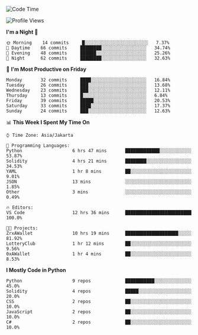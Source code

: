 <!--START_SECTION:waka-->
![Code Time](http://img.shields.io/badge/Code%20Time-0-blue)

![Profile Views](http://img.shields.io/badge/Profile%20Views-4-blue)

**I'm a Night 🦉** 

```text
🌞 Morning    14 commits     █░░░░░░░░░░░░░░░░░░░░░░░░   7.37% 
🌆 Daytime    66 commits     ████████░░░░░░░░░░░░░░░░░   34.74% 
🌃 Evening    48 commits     ██████░░░░░░░░░░░░░░░░░░░   25.26% 
🌙 Night      62 commits     ████████░░░░░░░░░░░░░░░░░   32.63%

```
📅 **I'm Most Productive on Friday** 

```text
Monday       32 commits     ████░░░░░░░░░░░░░░░░░░░░░   16.84% 
Tuesday      26 commits     ███░░░░░░░░░░░░░░░░░░░░░░   13.68% 
Wednesday    23 commits     ███░░░░░░░░░░░░░░░░░░░░░░   12.11% 
Thursday     13 commits     █░░░░░░░░░░░░░░░░░░░░░░░░   6.84% 
Friday       39 commits     █████░░░░░░░░░░░░░░░░░░░░   20.53% 
Saturday     33 commits     ████░░░░░░░░░░░░░░░░░░░░░   17.37% 
Sunday       24 commits     ███░░░░░░░░░░░░░░░░░░░░░░   12.63%

```


📊 **This Week I Spent My Time On** 

```text
⌚︎ Time Zone: Asia/Jakarta

💬 Programming Languages: 
Python                   6 hrs 47 mins       █████████████░░░░░░░░░░░░   53.87% 
Solidity                 4 hrs 21 mins       ████████░░░░░░░░░░░░░░░░░   34.53% 
YAML                     1 hr 8 mins         ██░░░░░░░░░░░░░░░░░░░░░░░   9.01% 
JSON                     13 mins             ░░░░░░░░░░░░░░░░░░░░░░░░░   1.85% 
Other                    3 mins              ░░░░░░░░░░░░░░░░░░░░░░░░░   0.49%

🔥 Editors: 
VS Code                  12 hrs 36 mins      █████████████████████████   100.0%

🐱‍💻 Projects: 
ZrxAWallet               10 hrs 19 mins      ████████████████████░░░░░   81.92% 
LotteryClub              1 hr 12 mins        ██░░░░░░░░░░░░░░░░░░░░░░░   9.56% 
0xAWallet                1 hr 4 mins         ██░░░░░░░░░░░░░░░░░░░░░░░   8.53%

```

**I Mostly Code in Python** 

```text
Python                   9 repos             ███████████░░░░░░░░░░░░░░   45.0% 
Solidity                 4 repos             █████░░░░░░░░░░░░░░░░░░░░   20.0% 
CSS                      2 repos             ██░░░░░░░░░░░░░░░░░░░░░░░   10.0% 
JavaScript               2 repos             ██░░░░░░░░░░░░░░░░░░░░░░░   10.0% 
C#                       2 repos             ██░░░░░░░░░░░░░░░░░░░░░░░   10.0%

```



<!--END_SECTION:waka-->
